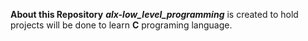**About this Repository**
***alx-low_level_programming*** is created to hold projects will be done to learn **C** programing language.
